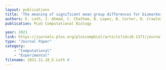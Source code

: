 ```yaml
---
layout: publications
title: 'The meaning of significant mean group differences for biomarker discovery'
authors: E. Loth, J. Ahmad, C. Chatham, B. Lopez, B. Carter, D. Crawley, B. Oakley, H. Hayward, J. Cooke, A. San Jose Caceres, D. Bzdok, E. Jones, T. Charman, T. Bourgeron, R. Toro, J. Buitelaar, D. Murphy, G. Dumas
publication: PLoS Computational Biology

year: 2021
link: https://journals.plos.org/ploscompbiol/article?id=10.1371/journal.pcbi.1009477
type: "Journal Paper"
category: 
    - "Computational"
    - "Experimental"
filename: 2021.11.18_E.Loth # 
---
```

